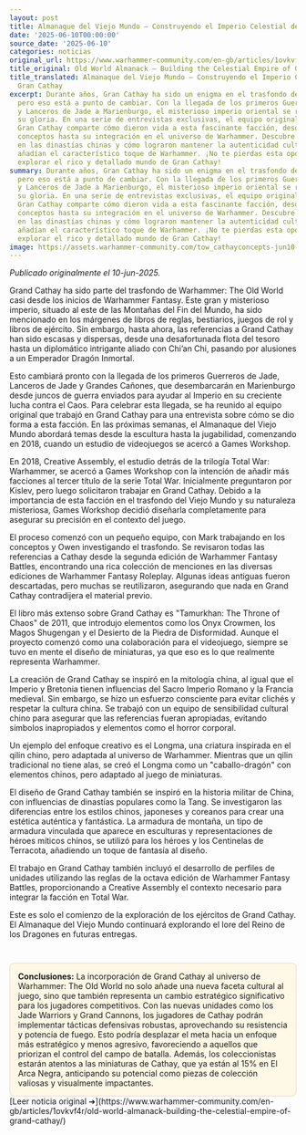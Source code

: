 ```yaml
---
layout: post
title: Almanaque del Viejo Mundo – Construyendo el Imperio Celestial de Gran Cathay
date: '2025-06-10T00:00:00'
source_date: '2025-06-10'
categories: noticias
original_url: https://www.warhammer-community.com/en-gb/articles/1ovkvf4r/old-world-almanack-building-the-celestial-empire-of-grand-cathay/
title_original: Old World Almanack – Building the Celestial Empire of Grand Cathay
title_translated: Almanaque del Viejo Mundo – Construyendo el Imperio Celestial de
  Gran Cathay
excerpt: Durante años, Gran Cathay ha sido un enigma en el trasfondo de The Old World,
  pero eso está a punto de cambiar. Con la llegada de los primeros Guerreros de Jade
  y Lanceros de Jade a Marienburgo, el misterioso imperio oriental se revela en toda
  su gloria. En una serie de entrevistas exclusivas, el equipo original detrás de
  Gran Cathay comparte cómo dieron vida a esta fascinante facción, desde los primeros
  conceptos hasta su integración en el universo de Warhammer. Descubre cómo se inspiraron
  en las dinastías chinas y cómo lograron mantener la autenticidad cultural mientras
  añadían el característico toque de Warhammer. ¡No te pierdas esta oportunidad de
  explorar el rico y detallado mundo de Gran Cathay!
summary: Durante años, Gran Cathay ha sido un enigma en el trasfondo de The Old World,
  pero eso está a punto de cambiar. Con la llegada de los primeros Guerreros de Jade
  y Lanceros de Jade a Marienburgo, el misterioso imperio oriental se revela en toda
  su gloria. En una serie de entrevistas exclusivas, el equipo original detrás de
  Gran Cathay comparte cómo dieron vida a esta fascinante facción, desde los primeros
  conceptos hasta su integración en el universo de Warhammer. Descubre cómo se inspiraron
  en las dinastías chinas y cómo lograron mantener la autenticidad cultural mientras
  añadían el característico toque de Warhammer. ¡No te pierdas esta oportunidad de
  explorar el rico y detallado mundo de Gran Cathay!
image: https://assets.warhammer-community.com/tow_cathayconcepts-jun10-image1_wide-yu8s279ysm.jpg
---
```


*Publicado originalmente el 10-jun-2025.*


Grand Cathay ha sido parte del trasfondo de Warhammer: The Old World casi desde los inicios de Warhammer Fantasy. Este gran y misterioso imperio, situado al este de las Montañas del Fin del Mundo, ha sido mencionado en los márgenes de libros de reglas, bestiarios, juegos de rol y libros de ejército. Sin embargo, hasta ahora, las referencias a Grand Cathay han sido escasas y dispersas, desde una desafortunada flota del tesoro hasta un diplomático intrigante aliado con Chi’an Chi, pasando por alusiones a un Emperador Dragón Inmortal.

Esto cambiará pronto con la llegada de los primeros Guerreros de Jade, Lanceros de Jade y Grandes Cañones, que desembarcarán en Marienburgo desde juncos de guerra enviados para ayudar al Imperio en su creciente lucha contra el Caos. Para celebrar esta llegada, se ha reunido al equipo original que trabajó en Grand Cathay para una entrevista sobre cómo se dio forma a esta facción. En las próximas semanas, el Almanaque del Viejo Mundo abordará temas desde la escultura hasta la jugabilidad, comenzando en 2018, cuando un estudio de videojuegos se acercó a Games Workshop.

En 2018, Creative Assembly, el estudio detrás de la trilogía Total War: Warhammer, se acercó a Games Workshop con la intención de añadir más facciones al tercer título de la serie Total War. Inicialmente preguntaron por Kislev, pero luego solicitaron trabajar en Grand Cathay. Debido a la importancia de esta facción en el trasfondo del Viejo Mundo y su naturaleza misteriosa, Games Workshop decidió diseñarla completamente para asegurar su precisión en el contexto del juego.

El proceso comenzó con un pequeño equipo, con Mark trabajando en los conceptos y Owen investigando el trasfondo. Se revisaron todas las referencias a Cathay desde la segunda edición de Warhammer Fantasy Battles, encontrando una rica colección de menciones en las diversas ediciones de Warhammer Fantasy Roleplay. Algunas ideas antiguas fueron descartadas, pero muchas se reutilizaron, asegurando que nada en Grand Cathay contradijera el material previo.

El libro más extenso sobre Grand Cathay es "Tamurkhan: The Throne of Chaos" de 2011, que introdujo elementos como los Onyx Crowmen, los Magos Shugengan y el Desierto de la Piedra de Disformidad. Aunque el proyecto comenzó como una colaboración para el videojuego, siempre se tuvo en mente el diseño de miniaturas, ya que eso es lo que realmente representa Warhammer.

La creación de Grand Cathay se inspiró en la mitología china, al igual que el Imperio y Bretonia tienen influencias del Sacro Imperio Romano y la Francia medieval. Sin embargo, se hizo un esfuerzo consciente para evitar clichés y respetar la cultura china. Se trabajó con un equipo de sensibilidad cultural chino para asegurar que las referencias fueran apropiadas, evitando símbolos inapropiados y elementos como el horror corporal.

Un ejemplo del enfoque creativo es el Longma, una criatura inspirada en el qilin chino, pero adaptada al universo de Warhammer. Mientras que un qilin tradicional no tiene alas, se creó el Longma como un "caballo-dragón" con elementos chinos, pero adaptado al juego de miniaturas.

El diseño de Grand Cathay también se inspiró en la historia militar de China, con influencias de dinastías populares como la Tang. Se investigaron las diferencias entre los estilos chinos, japoneses y coreanos para crear una estética auténtica y fantástica. La armadura de montaña, un tipo de armadura vinculada que aparece en esculturas y representaciones de héroes míticos chinos, se utilizó para los héroes y los Centinelas de Terracota, añadiendo un toque de fantasía al diseño.

El trabajo en Grand Cathay también incluyó el desarrollo de perfiles de unidades utilizando las reglas de la octava edición de Warhammer Fantasy Battles, proporcionando a Creative Assembly el contexto necesario para integrar la facción en Total War.

Este es solo el comienzo de la exploración de los ejércitos de Grand Cathay. El Almanaque del Viejo Mundo continuará explorando el lore del Reino de los Dragones en futuras entregas.

<div style="margin-top:3em;padding:1em;background:#fef8e6;border:1px solid #eadbbd;border-radius:8px;">
<strong>Conclusiones:</strong> La incorporación de Grand Cathay al universo de Warhammer: The Old World no solo añade una nueva faceta cultural al juego, sino que también representa un cambio estratégico significativo para los jugadores competitivos. Con las nuevas unidades como los Jade Warriors y Grand Cannons, los jugadores de Cathay podrán implementar tácticas defensivas robustas, aprovechando su resistencia y potencia de fuego. Esto podría desplazar el meta hacia un enfoque más estratégico y menos agresivo, favoreciendo a aquellos que priorizan el control del campo de batalla. Además, los coleccionistas estarán atentos a las miniaturas de Cathay, que ya están al 15% en El Arca Negra, anticipando su potencial como piezas de colección valiosas y visualmente impactantes.
</div>
[Leer noticia original ➜](https://www.warhammer-community.com/en-gb/articles/1ovkvf4r/old-world-almanack-building-the-celestial-empire-of-grand-cathay/)